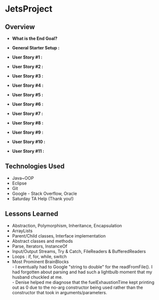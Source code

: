 # JetsProject

## Overview

- **What is the End Goal?**
<p>

- **General Starter Setup :**
<p>

- **User Story #1 :** 
<p>

- **User Story #2 :** 
<p>

- **User Story #3 :** 
<p>

- **User Story #4 :** 
<p>

- **User Story #5 :** 
<p>

- **User Story #6 :** 
<p>

- **User Story #7 :** 
<p>

- **User Story #8 :** 
<p>

- **User Story #9 :** 
<p>

- **User Story #10 :** 
<p>

- **User Story #11 :** 
<p>

## Technologies Used
- Java~OOP
- Eclipse
- Git
- Google - Stack Overflow, Oracle
- Saturday TA Help (Thank you!)

## Lessons Learned
- Abstraction, Polymorphism, Inheritance, Encapsulation
- ArrayLists
- Parent/Child classes, Interface implementation
- Abstract classes and methods
- Parse, Iterators, InstanceOf
- Input/Output Streams, Try & Catch, FileReaders & BufferedReaders
- Loops : if, for, while, switch
- Most Prominent BrainBlocks
<br>- I eventually had to Google "string to double" for the readFromFile(). I had forgotten about parsing and had such a lightbulb moment that my husband chuckled at me.
<br>- Denise helped me diagnose that the fuelExhaustionTime kept printing out as 0 due to the no-arg constructor being used rather than the constructor that took in arguments/parameters.
